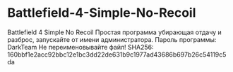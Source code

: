 # Battlefield-4-Simple-No-Recoil
Battlefield 4 Simple No Recoil
Простая программа убирающая отдачу и разброс, запускайте от имени администратора.
Пароль программы: DarkTeam
Не переименовывайте файл!
SHA256:	160bbf1e2acc92bbc12e1bc3dd22de631b9c1977ad43686b697b26c54119c5da
